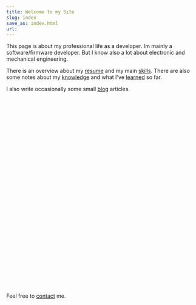 ```yaml
---
title: Welcome to my Site
slug: index
save_as: index.html
url: 
---
```

This page is about my professional life as a developer. Im mainly a software/firmware developer. But I know also a lot about electronic and mechanical engineering.

There is an overview about my [resume](/resume) and my main [skills](/skills). There are also some notes about my [knowledge](/books) and what I've [learned](/courses) so far.

I also write occasionally some small [blog](/blog) articles.


<div id="sourrounding_div" style="height:500px">
<canvas id="myCanvas">
</canvas>
</div>


Feel free to [contact](/contact) me.


<script src="scripts/wordcloud2.js"></script>

<script>

// size of canvas: http://stackoverflow.com/a/25083938/1272072
var div = document.getElementById("sourrounding_div");
var canvas = document.getElementById("myCanvas");
canvas.height = div.offsetHeight;
canvas.width  = div.offsetWidth;

function TagInfos(name, url, size) {
  this.name = name;
  this.url = url;
  this.size = size;
}


var tagList = [new TagInfos("C", "/tags.html#c-ref", 70),
               new TagInfos("C++", "/tags.html#cpp-ref", 80),
               new TagInfos("Python", "/tags.html#python-ref", 50),
               new TagInfos("Agile", "/tags.html#agile-ref", 40),
               new TagInfos("Assembler", "/tags.html#assembler-ref", 35),
               new TagInfos("Calculus", "/tags.html#calculus-ref", 20),
               new TagInfos("Data Minig", "/tags.html#data_minig-ref", 15),
               new TagInfos("ETH", "/tags.html#eth-ref", 10),
               new TagInfos("Git", "/tags.html#git-ref", 50),
               new TagInfos("OOP", "/tags.html#oop-ref", 60),
               new TagInfos("Design Patterns", "/tags.html#oop-ref", 60),
               new TagInfos("Scrum", "/tags.html#scrum-ref", 20),
               new TagInfos("Statistics", "/tags.html#statistics-ref", 15),
               new TagInfos("SVN", "/tags.html#svn-ref", 20),
               new TagInfos("XP", "/tags.html#xp-ref", 20),
               new TagInfos("Computer Science", "/tags.html#computer_science-ref", 40),
               new TagInfos("Emacs", "/categories.html#emacs-ref", 15),
               new TagInfos("Mathematics", "/categories.html#mathematics-ref", 20),
               new TagInfos("Programming", "/categories.html#programming-ref", 50),
               new TagInfos("Software Development", "/categories.html#programming-ref", 40),
               new TagInfos("Version Control", "/categories.html#version_control-ref", 20),
               new TagInfos("SystemC", "/systemc.html", 20),
               new TagInfos("Linux", "/tags.html#linux-ref", 50),
               new TagInfos("Lisp", "/tags.html#lisp-ref", 40),
               new TagInfos("Embedded Systems", "/tags.html#embedded_systems-ref", 50),
               new TagInfos("Robotics", "/tags.html#robotics-ref", 40),
               new TagInfos("Mechanics", "/categories.html#mechanics-ref", 50)
];



function getListForCloud() {
    var data = []
    for (var i = 0; i < tagList.length; i++) {
        data.push([tagList[i].name, tagList[i].size]);
    }
    return data;
}

function getUrlForTag(name) {
    for (var i = 0; i < tagList.length; i++) {
        if(name == tagList[i].name) {
            return "http://lukaswoodtli.github.io" + tagList[i].url;
        }
    }
    return false;
}






WordCloud(document.getElementById('myCanvas'), {list:  getListForCloud(),
                                                click: function(item) {
                                                             var url = getUrlForTag(item[0])
                                                             if (url)
                                                                 window.open(url, "_self");
                                                       },
                                                 minRotation : 0, maxRotation : 0,
                                                 rotateRatio: 0,
                                                 color: "#3300FF",
                                                 gridSize: 20
                                               }
);
</script>
